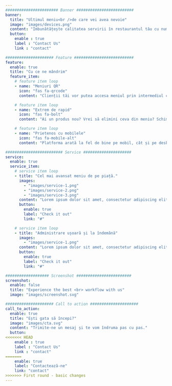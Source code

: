 ```yaml
---
####################### Banner #########################
banner:
  title: "Ultimul meniu<br />de care vei avea nevoie"
  image: "images/devices.png"
  content: "Îmbunătățește calitatea servirii în restaurantul tău cu numai câteva click-uri.<br />Este simplu, îți promitem! 🙂"
  button:
    enable : true
    label : "Contact Us"
    link : "contact"

##################### Feature ##########################
feature:
  enable: true
  title: "Cu ce ne mândrim"
  feature_item:
    # feature item loop
    - name: "Meniuri QR"
      icon: "fas fa-qrcode"
      content: "Clienții tăi vor putea accesa meniul prin intermediul camerei telefonului"

    # feature item loop
    - name: "Extrem de rapid"
      icon: "fas fa-bolt"
      content: "Ai un produs nou? Vrei să elimini ceva din meniu? Schimbările se aplică în timp real!"

    # feature item loop
    - name: "Prietenos cu mobilele"
      icon: "fas fa-mobile-alt"
      content: "Platforma arată la fel de bine pe mobil, cât și pe desktop"

######################### Service #####################
service:
  enable: true
  service_item:
    # service item loop
    - title: "Cel mai avansat meniu de pe piață."
      images:
        - "images/service-1.png"
        - "images/service-2.png"
        - "images/service-3.png"
      content: "Lorem ipsum dolor sit amet, consectetur adipiscing elit. Consequat tristique eget amet, tempus eu at consecttur. Leo facilisi nunc viverra tellus. Ac laoreet sit vel consquat. consectetur adipiscing elit. Consequat tristique eget amet, tempus eu at consecttur. Leo facilisi nunc viverra tellus. Ac laoreet sit vel consquat."
      button:
        enable: true
        label: "Check it out"
        link: "#"

    # service item loop
    - title: "Administrare ușoară și la îndemână"
      images:
        - "images/service-1.png"
      content: "Lorem ipsum dolor sit amet, consectetur adipiscing elit. Consequat tristique eget amet, tempus eu at consecttur. Leo facilisi nunc viverra tellus. Ac laoreet sit vel consquat. consectetur adipiscing elit. Consequat tristique eget amet, tempus eu at consecttur. Leo facilisi nunc viverra tellus. Ac laoreet sit vel consquat."
      button:
        enable: true
        label: "Check it out"
        link: "#"

################### Screenshot ########################
screenshot:
  enable: false
  title: "Experience the best <br> workflow with us"
  image: "images/screenshot.svg"

##################### Call to action #####################
call_to_action:
  enable: true
  title: "Ești gata să începi?"
  image: "images/cta.svg"
  content: "Trimite-ne un mesaj și te vom îndruma pas cu pas."
  button:
<<<<<<< HEAD
    enable : true
    label : "Contact Us"
    link : "contact"
=======
    enable: true
    label: "Contactează-ne"
    link: "contact"
>>>>>>> First round - basic changes
---
```

